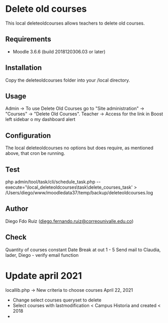 Delete old courses
==============

This local deleteoldcourses allows teachers to delete old courses.

Requirements
------------
- Moodle 3.6.6 (build 2018120306.03 or later)

Installation
------------
Copy the deleteoldcourses folder into your /local directory.

Usage
-----
Admin ->   To use Delete Old Courses go to "Site administration" -> "Courses" -> "Delete Old Courses".
Teacher -> Access for the link in Boost left sidebar o my dashboard alert

Configuration
-------------
The local deleteoldcourses no options but does require, as mentioned above, that cron be running.

Test
------------
php admin/tool/task/cli/schedule_task.php --execute='\local_deleteoldcourses\task\delete_courses_task' > /Users/diego/www/moodledata37/temp/backup/deleteoldcourses.log

Author
------
Diego Fdo Ruiz (diego.fernando.ruiz@correounivalle.edu.co)

Check 
-------
Quantity of courses constant
Date
Break at out 1 - 5
Send mail to Claudia, Iader, Diego - verify email function

Update april 2021
=================
locallib.php -> New criteria to choose courses April 22, 2021
- Change select courses queryset to delete
- Select courses with lastmodification < Campus Historia and created < 2018
- 

